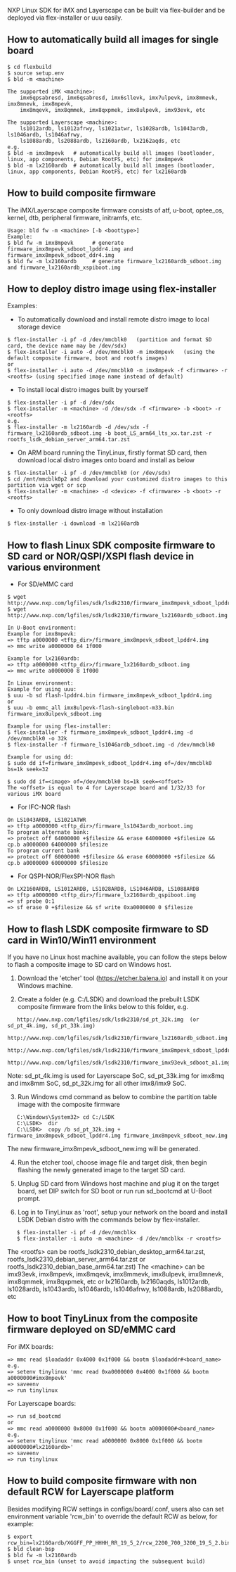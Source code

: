 NXP Linux SDK for iMX and Layerscape can be built via flex-builder and be deployed via flex-installer or uuu easily.


## How to automatically build all images for single board
```
$ cd flexbuild
$ source setup.env
$ bld -m <machine>

The supported iMX <machine>:
    imx6qpsabresd, imx6qsabresd, imx6sllevk, imx7ulpevk, imx8mmevk, imx8mnevk, imx8mpevk,
    imx8mqevk, imx8qmmek, imx8qxpmek, imx8ulpevk, imx93evk, etc

The supported Layerscape <machine>:
    ls1012ardb, ls1012afrwy, ls1021atwr, ls1028ardb, ls1043ardb, ls1046ardb, ls1046afrwy,
    ls1088ardb, ls2088ardb, ls2160ardb, lx2162aqds, etc
e.g.
$ bld -m imx8mpevk   # automatically build all images (bootloader, linux, app components, Debian RootFS, etc) for imx8mpevk
$ bld -m lx2160ardb  # automatically build all images (bootloader, linux, app components, Debian RootFS, etc) for lx2160ardb
```


## How to build composite firmware
The iMX/Layerscape composite firmware consists of atf, u-boot, optee_os, kernel, dtb, peripheral firmware, initramfs, etc.
```
Usage: bld fw -m <machine> [-b <boottype>]
Example:
$ bld fw -m imx8mpevk      # generate firmware_imx8mpevk_sdboot_lpddr4.img and firmware_imx8mpevk_sdboot_ddr4.img
$ bld fw -m lx2160ardb     # generate firmware_lx2160ardb_sdboot.img and firmware_lx2160ardb_xspiboot.img
```


## How to deploy distro image using flex-installer
Examples:
- To automatically download and install remote distro image to local storage device
```
$ flex-installer -i pf -d /dev/mmcblk0   (partition and format SD card, the device name may be /dev/sdx)
$ flex-installer -i auto -d /dev/mmcblk0 -m imx8mpevk   (using the default composite firmware, boot and rootfs images)
or
$ flex-installer -i auto -d /dev/mmcblk0 -m imx8mpevk -f <firmware> -r <rootfs> (using specified image name instead of default)
```


- To install local distro images built by yourself
```
$ flex-installer -i pf -d /dev/sdx
$ flex-installer -m <machine> -d /dev/sdx -f <firmware> -b <boot> -r <rootfs>
e.g.
$ flex-installer -m lx2160ardb -d /dev/sdx -f firmware_lx2160ardb_sdboot.img -b boot_LS_arm64_lts_xx.tar.zst -r rootfs_lsdk_debian_server_arm64.tar.zst
```


- On ARM board running the TinyLinux, firstly format SD card, then download local distro images onto board and install as below
```
$ flex-installer -i pf -d /dev/mmcblk0 (or /dev/sdx)
$ cd /mnt/mmcblk0p2 and download your customized distro images to this partition via wget or scp
$ flex-installer -m <machine> -d <device> -f <firmware> -b <boot> -r <rootfs>
```


- To only download distro image without installation
```
$ flex-installer -i download -m lx2160ardb
```




## How to flash Linux SDK composite firmware to SD card or NOR/QSPI/XSPI flash device in various environment
- For SD/eMMC card
```
$ wget http://www.nxp.com/lgfiles/sdk/lsdk2310/firmware_imx8mpevk_sdboot_lpddr4.img
$ wget http://www.nxp.com/lgfiles/sdk/lsdk2310/firmware_lx2160ardb_sdboot.img

In U-Boot environment:
Example for imx8mpevk:
=> tftp a0000000 <tftp_dir>/firmware_imx8mpevk_sdboot_lpddr4.img
=> mmc write a0000000 64 1f000

Example for lx2160ardb:
=> tftp a0000000 <tftp_dir>/firmware_lx2160ardb_sdboot.img
=> mmc write a0000000 8 1f000

In Linux environment:
Example for using uuu:
$ uuu -b sd flash-lpddr4.bin firmware_imx8mpevk_sdboot_lpddr4.img
or
$ uuu -b emmc_all imx8ulpevk-flash-singleboot-m33.bin firmware_imx8ulpevk_sdboot.img

Example for using flex-installer:
$ flex-installer -f firmware_imx8mpevk_sdboot_lpddr4.img -d /dev/mmcblk0 -o 32k
$ flex-installer -f firmware_ls1046ardb_sdboot.img -d /dev/mmcblk0

Example for using dd:
$ sudo dd if=firmware_imx8mpevk_sdboot_lpddr4.img of=/dev/mmcblk0 bs=1k seek=32

$ sudo dd if=<image> of=/dev/mmcblk0 bs=1k seek=<offset>
The <offset> is equal to 4 for Layerscape board and 1/32/33 for various iMX board
```

- For IFC-NOR flash
```
On LS1043ARDB, LS1021ATWR
=> tftp a0000000 <tftp_dir>/firmware_ls1043ardb_norboot.img
To program alternate bank:
=> protect off 64000000 +$filesize && erase 64000000 +$filesize && cp.b a0000000 64000000 $filesize
To program current bank
=> protect off 60000000 +$filesize && erase 60000000 +$filesize && cp.b a0000000 60000000 $filesize
```

- For QSPI-NOR/FlexSPI-NOR flash
```
On LX2160ARDB, LS1012ARDB, LS1028ARDB, LS1046ARDB, LS1088ARDB
=> tftp a0000000 <tftp_dir>/firmware_lx2160ardb_qspiboot.img
=> sf probe 0:1
=> sf erase 0 +$filesize && sf write 0xa0000000 0 $filesize
```



## How to flash LSDK composite firmware to SD card in Win10/Win11 environment

If you have no Linux host machine available, you can follow the steps below to flash a composite image to SD card on Windows host.

1. Download the 'etcher' tool (https://etcher.balena.io) and install it on your Windows machine.

2. Create a folder (e.g. C:/LSDK) and download the prebuilt LSDK composite firmware from the links below to this folder, e.g.
```
   http://www.nxp.com/lgfiles/sdk/lsdk2310/sd_pt_32k.img  (or sd_pt_4k.img, sd_pt_33k.img)
   http://www.nxp.com/lgfiles/sdk/lsdk2310/firmware_lx2160ardb_sdboot.img
   http://www.nxp.com/lgfiles/sdk/lsdk2310/firmware_imx8mpevk_sdboot_lpddr4.img
   http://www.nxp.com/lgfiles/sdk/lsdk2310/firmware_imx93evk_sdboot_a1.img
```
   Note: sd_pt_4k.img is used for Layerscape SoC, sd_pt_33k.img for imx8mq and imx8mm SoC, sd_pt_32k.img for all other imx8/imx9 SoC.

3. Run Windows cmd command as below to combine the partition table image with the composite firmware
```
   C:\Windows\System32> cd C:/LSDK
   C:\LSDK>  dir
   C:\LSDK>  copy /b sd_pt_32k.img + firmware_imx8mpevk_sdboot_lpddr4.img firmware_imx8mpevk_sdboot_new.img
```
   The new firmware_imx8mpevk_sdboot_new.img will be generated.

4. Run the etcher tool, choose image file and target disk, then begin flashing the newly generated image to the target SD card.

5. Unplug SD card from Windows host machine and plug it on the target board, set DIP switch for SD boot or run run sd_bootcmd at U-Boot prompt.

6. Log in to TinyLinux as 'root', setup your network on the board and install LSDK Debian distro with the commands below by flex-installer.
```
   $ flex-installer -i pf -d /dev/mmcblkx
   $ flex-installer -i auto -m <machine> -d /dev/mmcblkx -r <rootfs>
```
   The \<rootfs\> can be rootfs_lsdk2310_debian_desktop_arm64.tar.zst, rootfs_lsdk2310_debian_server_arm64.tar.zst or rootfs_lsdk2310_debian_base_arm64.tar.zst)
   The \<machine\> can be imx93evk, imx8mpevk, imx8mqevk, imx8mmevk, imx8ulpevk, imx8mnevk, imx8qmmek, imx8qxpmek, etc
   or lx2160ardb, lx2160aqds, ls1012ardb, ls1028ardb, ls1043ardb, ls1046ardb, ls1046afrwy, ls1088ardb, ls2088ardb, etc




## How to boot TinyLinux from the composite firmware deployed on SD/eMMC card
For iMX boards:
```
=> mmc read $loadaddr 0x4000 0x1f000 && bootm $loadaddr#<board_name>
e.g.
=> setenv tinylinux 'mmc read 0xa0000000 0x4000 0x1f000 && bootm a0000000#imx8mpevk'
=> saveenv
=> run tinylinux
```

For Layerscape boards:
```
=> run sd_bootcmd
or
=> mmc read a0000000 0x8000 0x1f000 && bootm a0000000#<board_name>
e.g.
=> setenv tinylinux 'mmc read a0000000 0x8000 0x1f000 && bootm a0000000#lx2160ardb>'
=> saveenv
=> run tinylinux
```


## How to build composite firmware with non default RCW for Layerscape platform
Besides modifying RCW settings in configs/board/<machine>.conf, users also can set
environment variable 'rcw_bin' to override the default RCW as below, for example:
```
$ export rcw_bin=lx2160ardb/XGGFF_PP_HHHH_RR_19_5_2/rcw_2200_700_3200_19_5_2.bin
$ bld clean-bsp
$ bld fw -m lx2160ardb
$ unset rcw_bin (unset to avoid impacting the subsequent build)
```
